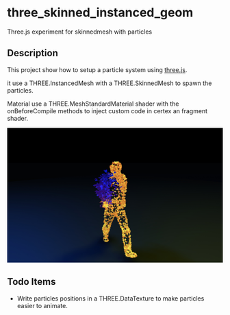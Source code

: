 # three_skinned_instanced_geom
Three.js experiment for skinnedmesh with particles

## Description
This project show how to setup a particle system using [three.js](https://threejs.org/).

it use a THREE.InstancedMesh with a THREE.SkinnedMesh to spawn the particles. 

Material use a THREE.MeshStandardMaterial shader with the onBeforeCompile methods to inject custom code in certex an fragment shader.

![preview](./images/preview.jpg)

## Todo Items

- Write particles positions in a THREE.DataTexture to make particles easier to animate.

